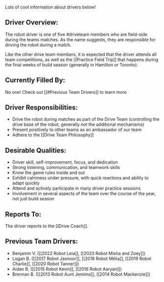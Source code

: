 Lots of cool information about drivers below!
## Driver Overview:

The robot driver is one of five #driveteam  members who are field-side during the teams matches. As the name suggests, they are responsible for driving the robot during a match.

Like the other drive team members, it is expected that the driver attends all team competitions, as well as the [[Practice Field Trip]] that happens during the final weeks of build season (generally in Hamilton or Toronto). 
## Currently Filled By:

No one! Check out [[#Previous Team Drivers]] to learn more
## Driver Responsibilities:

- Drive the robot during matches as part of the Drive Team (controlling the drive base of the robot, generally not the additional mechanisms)
- Present positively to other teams as an ambassador of our team
- Adhere to the [[Drive Team Philosophy]]
## Desirable Qualities:

- Driver skill, self-improvement, focus, and dedication 
- Strong listening, communication, and teamwork skills
- Know the game rules inside and out
- Exhibit calmness under pressure, with quick reactions and ability to adapt quickly
- Attend and actively participate in many driver practice sessions 
- Involvement in several aspects of the team over the course of the year, not just build season
## Reports To:

The driver reports to the [[Drive Coach]].
## Previous Team Drivers:

- Benjamin V. ([[2022 Robot Leia]], [[2023 Robot Misha and Zoey]])
- Logan B. ([[2017 Robot Jasnoor]], [[2018 Robot Mélia]], [[2019 Robot Charlie]], [[2020 Robot Tanner]])
- Aidan B. ([[2015 Robot Kevin]], [[2016 Robot Aaryan]])
- Brennan B. ([[2013 Robot Aunt Jemima]], [[2014 Robot Mackenzie]])